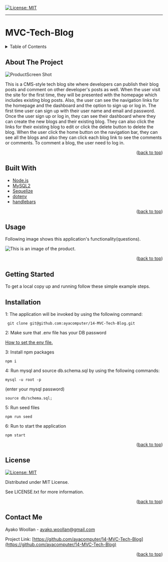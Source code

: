 
[![License: MIT](https://img.shields.io/badge/License-MIT-yellow.svg)](https://opensource.org/licenses/MIT)

---
  
# MVC-Tech-Blog
<details>
  
<summary>Table of Contents</summary>

  
<ol>
  
<li>
  
<a href="#about-the-project">About The Project</a></li>

  
<ul>
  
<li><a href="#built-with">Built With</a></li>

<li><a href="#usage">Usage</a></>
</ul>

</li>

<li>

<a href="#getting-started">Getting Started</a>

<ul>

<li><a href="#installation">Installation</a>

</ul>

</li>
<li><a href="#license">License</a></>
  
<li><a href="#contact">Contact</a></>
  
</ol>
  
</details>

 ## About The Project


 ![ProductScreen Shot](./assets/product.gif)


This is a CMS-style tech blog site where developers can publish their blog posts and comment on other developer's posts as well. When the user visit the site for the first time, they will be presented with the homepage which includes existing blog posts. Also, the user can see the navigation links for the homepage and the dashboard and the option to sign up or log in. The first time user can sign up with their user name and email and password. Once the user sign up or log in, they can see their dashboard where they can create the new blogs and their existing blog. They can also click the links for their existing blog to edit or click the delete button to delete the blog. When the user click the home button on the navigation bar, they can see all the blogs and also they can click each blog link to see the comments or comments. To comment a blog, the user need to log in.   

<p align = "right">(<a href="#top">back to top</a>)</>

 ## Built With
* [Node.js](https://nodejs.org/) 
* [MySQL2](https://www.npmjs.com/package/mysql2) 
* [Sequelize](https://www.npmjs.com/package/sequelize) 
* [dotenv](https://www.npmjs.com/package/dotenv) 
* [handlebars](https://www.npmjs.com/package/express-handlebars)



<p align = "right"> (<a href="#top">back to top</a>)</>

## Usage

  Following image shows this application's functionality(questions).

![This is an image of the product.](./assets/product.png)

<p align ="right">(<a href="#top">back to top</a>)</>

## Getting Started

To get a local copy up and running follow these simple example steps.

## Installation

 1: The application will be invoked by using the following command:

 ```
  git clone git@github.com:ayacomputer/14-MVC-Tech-Blog.git
 ```

 2: Make sure that .env file has your DB password

 [How to set the env file.](https://drive.google.com/file/d/12BokJA0Ah2Hz0zT_xI3t1wDmCcbFK3n4/view)

 3: Install npm packages
 ```
 npm i
 ``` 

 4: Run mysql and source db.schema.sql by using the following commands:
  ```
  mysql -u root -p
  ```
   (enter your mysql password)
  ```
  source db/schema.sql;
  ```

 5: Run seed files

 ```
 npm run seed
 ```

 6: Run to start the application
 ```
 npm start 
 ```

<p align="right">(<a href="#top">back to top</a>)</>

## License

[![License: MIT](https://img.shields.io/badge/License-MIT-yellow.svg)](https://opensource.org/licenses/MIT)

Distributed under MIT License.

See LICENSE.txt for more information.

<p align ="right">(<a href="#top">back to top</a>)</>

 ## Contact Me

Ayako Woollan - ayako.woollan@gmail.com

Project Link: [https://github.com/ayacomputer/14-MVC-Tech-Blog](https://github.com/ayacomputer/14-MVC-Tech-Blog)

<p align="right">(<a href="#top">back to top</a>)</>
